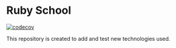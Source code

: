 # Ruby School

[![codecov](https://codecov.io/github/Jorge-Ortiz-Mata/ruby-school/graph/badge.svg?token=ROH4LOCC1B)](https://codecov.io/github/Jorge-Ortiz-Mata/ruby-school)

This repository is created to add and test new technologies used.